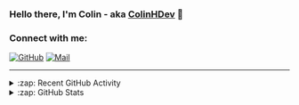 ### Hello there, I'm Colin - aka [ColinHDev](https://github.com/ColinHDev) 👋

### Connect with me:

<a href="https://github.com/ColinHDev"><img src="https://img.icons8.com/bubbles/60/000000/github.png" alt="GitHub"/></a>
<a href="mailto:colinheidfeld@gmail.com"><img src="https://img.icons8.com/bubbles/60/000000/gmail-new.png" alt="Mail"/></a>


---


<details>
  <summary>:zap: Recent GitHub Activity</summary>

<!--START_SECTION:activity-->
1. 🗣 Commented on [#8](https://github.com/MGlauer/web-fitch/issues/8#issuecomment-2864498646) in [MGlauer/web-fitch](https://github.com/MGlauer/web-fitch)
2. ❗ Opened issue [#8](https://github.com/MGlauer/web-fitch/issues/8) in [MGlauer/web-fitch](https://github.com/MGlauer/web-fitch)
3. ❗ Opened issue [#7](https://github.com/MGlauer/web-fitch/issues/7) in [MGlauer/web-fitch](https://github.com/MGlauer/web-fitch)
4. 🗣 Commented on [#5](https://github.com/MGlauer/web-fitch/issues/5#issuecomment-2864255829) in [MGlauer/web-fitch](https://github.com/MGlauer/web-fitch)
5. 🗣 Commented on [#2043](https://github.com/OpenEnergyPlatform/ontology/pull/2043#issuecomment-2848874757) in [OpenEnergyPlatform/ontology](https://github.com/OpenEnergyPlatform/ontology)
6. 🗣 Commented on [#2042](https://github.com/OpenEnergyPlatform/ontology/pull/2042#issuecomment-2848864925) in [OpenEnergyPlatform/ontology](https://github.com/OpenEnergyPlatform/ontology)
7. 🗣 Commented on [#2044](https://github.com/OpenEnergyPlatform/ontology/issues/2044#issuecomment-2848843541) in [OpenEnergyPlatform/ontology](https://github.com/OpenEnergyPlatform/ontology)
8. 🗣 Commented on [#2054](https://github.com/OpenEnergyPlatform/ontology/pull/2054#issuecomment-2848841956) in [OpenEnergyPlatform/ontology](https://github.com/OpenEnergyPlatform/ontology)
9. 🗣 Commented on [#2050](https://github.com/OpenEnergyPlatform/ontology/pull/2050#issuecomment-2848829243) in [OpenEnergyPlatform/ontology](https://github.com/OpenEnergyPlatform/ontology)
10. 🗣 Commented on [#2054](https://github.com/OpenEnergyPlatform/ontology/pull/2054#issuecomment-2837962472) in [OpenEnergyPlatform/ontology](https://github.com/OpenEnergyPlatform/ontology)
<!--END_SECTION:activity-->

</details>

<details>
  <summary>:zap: GitHub Stats</summary>

  <img alt="ColinHDev's GitHub Stats" src="https://github-readme-stats.vercel.app/api?username=ColinHDev&theme=dark&count_private=true&show_icons=true&hide_rank=true&include_all_commits=true" />
  <img alt="ColinHDev's GitHub Stats" src="https://github-readme-stats.vercel.app/api/top-langs/?username=ColinHDev&theme=dark&show_icons=true" />
  <img alt="ColinHDev's GitHub Stats" src="https://github-profile-trophy.vercel.app/?username=ColinHDev&theme=darkhub" />

</details>
